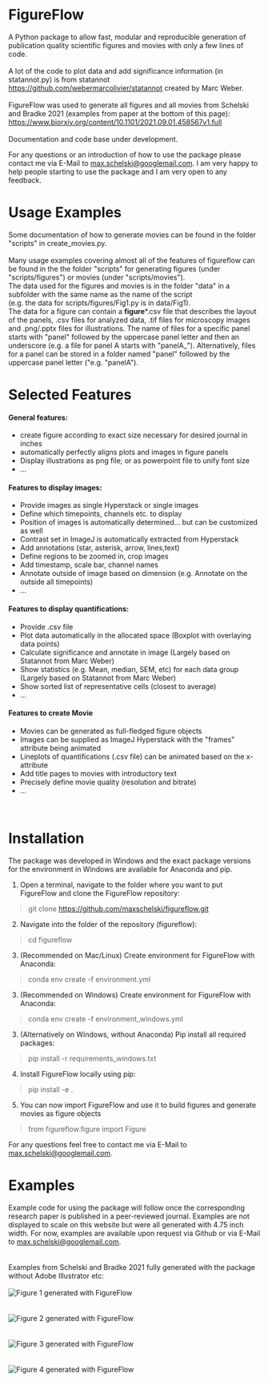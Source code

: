 # FigureFlow
A Python package to allow fast, modular and reproducible generation of publication quality scientific figures and movies with only a few lines of code. <br/>
<br/>
A lot of the code to plot data and add significance information (in statannot.py) is from statannot https://github.com/webermarcolivier/statannot created by Marc Weber.<br/>
<br/>
FigureFlow was used to generate all figures and all movies from Schelski and Bradke 2021 (examples from paper at the bottom of this page):<br/>
https://www.biorxiv.org/content/10.1101/2021.09.01.458567v1.full <br/>
<br/>
Documentation and code base under development.<br/>

For any questions or an introduction of how to use the package please contact me via E-Mail to max.schelski@googlemail.com. I am very happy to help people starting to use the package and I am very open to any feedback. 

# Usage Examples
Some documentation of how to generate movies can be found in the folder "scripts" in create_movies.py. <br/><br/>
Many usage examples covering almost all of the features of figureflow can be found in the the folder "scripts" for generating figures (under "scripts/figures") or movies (under "scripts/movies").<br/>
The data  used for the figures and movies is in the folder "data" in a subfolder with the same name as the name of the script <br/>
(e.g. the data for scripts/figures/Fig1.py is in data/Fig1).<br/>
The data for a figure can contain a __figure__*.csv file that describes the layout of the panels, .csv files for analyzed data, .tif files for microscopy images and .png/.pptx files for illustrations. The name of files for a specific panel starts with "panel" followed by the uppercase panel letter and then an underscore (e.g. a file for panel A starts with "panelA_"). Alternatively, files for a panel can be stored in a folder named "panel" followed by the uppercase panel letter ("e.g. "panelA").

# Selected Features

#### General features:
- create figure according to exact size necessary for desired journal in inches
- automatically perfectly aligns plots and images in figure panels
- Display illustrations as png file; or as powerpoint file to unify font size
- ...

#### Features to display images:
- Provide images as single Hyperstack or single images
- Define which timepoints, channels etc. to display
- Position of images is automatically determined... but can be customized as well
- Contrast set in ImageJ is automatically extracted from Hyperstack
- Add annotations (star, asterisk, arrow, lines,text)
- Define regions to be zoomed in, crop images
- Add timestamp, scale bar, channel names
- Annotate outside of image based on dimension (e.g. Annotate on the outside all timepoints)
- ...

#### Features to display quantifications:
- Provide .csv file
- Plot data automatically in the allocated space (Boxplot with overlaying data points)
- Calculate significance and annotate in image (Largely based on Statannot from Marc Weber)
- Show statistics (e.g. Mean, median, SEM, etc) for each data group (Largely based on Statannot from Marc Weber)
- Show sorted list of representative cells (closest to average)
- ...

#### Features to create Movie 
- Movies can be generated as full-fledged figure objects 
- Images can be supplied as ImageJ Hyperstack with the "frames" attribute being animated
- Lineplots of quantifications (.csv file) can be animated based on the x-attribute 
- Add title pages to movies with introductory text
- Precisely define movie quality (resolution and bitrate) 
- ...
<br/>


# Installation

The package was developed in Windows and the exact package versions for the environment in Windows are available for Anaconda and pip.
<br/>
1. Open a terminal, navigate to the folder where you want to put FigureFlow and clone the FigureFlow repository:
> git clone https://github.com/maxschelski/figureflow.git
2. Navigate into the folder of the repository (figureflow):
> cd figureflow
3. (Recommended on Mac/Linux) Create environment for FigureFlow with Anaconda:
> conda env create -f environment.yml
3. (Recommended on Windows) Create environment for FigureFlow with Anaconda:
> conda env create -f environment_windows.yml
3. (Alternatively on Windows, without Anaconda) Pip install all required packages:
> pip install -r requirements_windows.txt
4. Install FigureFlow locally using pip:
> pip install -e .
5. You can now import FigureFlow and use it to build figures and generate movies as figure objects
> from figureflow.figure import Figure

For any questions feel free to contact me via E-Mail to max.schelski@googlemail.com.
# Examples
Example code for using the package will follow once the corresponding research paper is published in a peer-reviewed journal. Examples are not displayed to scale on this website but were all generated with 4.75 inch width.
For now, examples are available upon request via Github or via E-Mail to max.schelski@googlemail.com.<br/>
<br/>
<br/>
Examples from Schelski and Bradke 2021 fully generated with the package without Adobe Illustrator etc:<br/>
<br/>
![Figure 1 generated with FigureFlow](https://www.biorxiv.org/content/biorxiv/early/2021/09/03/2021.09.01.458567/F1.large.jpg)<br/>
<br/>
<br/>
![Figure 2 generated with FigureFlow](https://www.biorxiv.org/content/biorxiv/early/2021/09/03/2021.09.01.458567/F2.large.jpg)<br/>
<br/>
<br/>
![Figure 3 generated with FigureFlow](https://www.biorxiv.org/content/biorxiv/early/2021/09/03/2021.09.01.458567/F3.large.jpg)<br/>
<br/>
<br/>
![Figure 4 generated with FigureFlow](https://www.biorxiv.org/content/biorxiv/early/2021/09/03/2021.09.01.458567/F4.large.jpg)<br/>
<br/>
